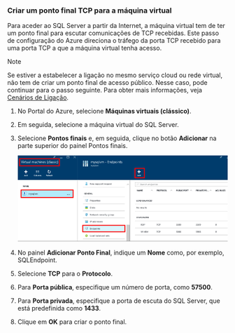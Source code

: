 ### Criar um ponto final TCP para a máquina virtual
<a id="create-a-tcp-endpoint-for-the-virtual-machine" class="xliff"></a>
Para aceder ao SQL Server a partir da Internet, a máquina virtual tem de ter um ponto final para escutar comunicações de TCP recebidas. Este passo de configuração do Azure direciona o tráfego da porta TCP recebido para uma porta TCP a que a máquina virtual tenha acesso.

> [!NOTE]
> Se estiver a estabelecer a ligação no mesmo serviço cloud ou rede virtual, não tem de criar um ponto final de acesso público. Nesse caso, pode continuar para o passo seguinte. Para obter mais informações, veja [Cenários de Ligação](../articles/virtual-machines/windows/sqlclassic/virtual-machines-windows-classic-sql-connect.md#connection-scenarios).
> 
> 

1. No Portal do Azure, selecione **Máquinas virtuais (clássico)**.
2. Em seguida, selecione a máquina virtual do SQL Server.
3. Selecione **Pontos finais** e, em seguida, clique no botão **Adicionar** na parte superior do painel Pontos finais.
   
    ![Passos do Portal para Criar um Ponto Final](./media/virtual-machines-sql-server-connection-steps/portal-endpoint-creation.png)
4. No painel **Adicionar Ponto Final**, indique um **Nome** como, por exemplo, SQLEndpoint.
5. Selecione **TCP** para o **Protocolo**.
6. Para **Porta pública**, especifique um número de porta, como **57500**.
7. Para **Porta privada**, especifique a porta de escuta do SQL Server, que está predefinida como **1433**.
8. Clique em **OK** para criar o ponto final.

